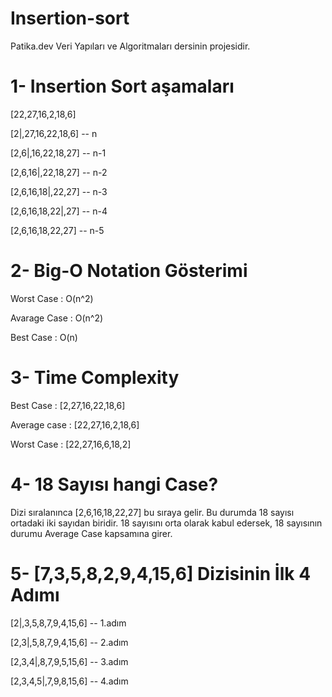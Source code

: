# Insertion-sort
Patika.dev Veri Yapıları ve Algoritmaları dersinin projesidir.

# 1- Insertion Sort aşamaları

[22,27,16,2,18,6]

[2|,27,16,22,18,6] -- n

[2,6|,16,22,18,27] -- n-1

[2,6,16|,22,18,27] -- n-2

[2,6,16,18|,22,27] -- n-3

[2,6,16,18,22|,27] -- n-4

[2,6,16,18,22,27] -- n-5
# 2- Big-O Notation Gösterimi
Worst Case : O(n^2)

Avarage Case : O(n^2)

Best Case : O(n)

# 3- Time Complexity
Best Case : [2,27,16,22,18,6]

Average case : [22,27,16,2,18,6]

Worst Case : [22,27,16,6,18,2]

# 4- 18 Sayısı hangi Case?
Dizi sıralanınca [2,6,16,18,22,27] bu sıraya gelir. Bu durumda 18 sayısı ortadaki iki sayıdan biridir. 18 sayısını orta olarak kabul edersek, 18 sayısının durumu Average Case kapsamına girer.

# 5- [7,3,5,8,2,9,4,15,6] Dizisinin İlk 4 Adımı

[2|,3,5,8,7,9,4,15,6] -- 1.adım

[2,3|,5,8,7,9,4,15,6] -- 2.adım

[2,3,4|,8,7,9,5,15,6] -- 3.adım

[2,3,4,5|,7,9,8,15,6] -- 4.adım
